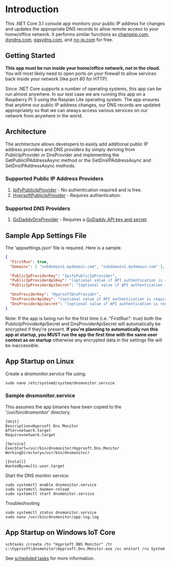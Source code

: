 # Introduction 
This .NET Core 3.1 console app monitors your public IP address for changes and updates the appropriate DNS records to allow remote access to your home/office network.
It performs similar functions as [changeip.com](https://changeip.com), [dyndns.com](https://dyndns.com), [easydns.com](https://easydns.com), and [no-ip.com](https://noip.com) for free.


## Getting Started
<b>This app must be run inside your home/office network, not in the cloud.</b>
You will most likely need to open ports on your firewall to allow services back inside your network (like port 80 for HTTP).

Since .NET Core supports a number of operating systems, this app can be run almost anywhere.
In our test case we are running this app on a Raspberry PI 3 using the Raspian Lite operating system.
The app ensures that anytime our public IP address changes, our DNS records are updated appropriately so that we can always access various services on our network from anywhere in the world.

## Architecture
The architecture allows developers to easily add additional public IP address providers and DNS providers by simply deriving from PublicIpProvider or DnsProvider and implementing the GetPublicIPAddressAsync method or the GetDnsIPAddressAsync and SetDnsIPAddressAsync methods.

### Supported Public IP Address Providers
1. [IpifyPublicIpProvider](https://www.ipify.org/) - No authentication required and is free.
2. [HyprsoftPublicIpProvider](https://hyprsoftidentity.azurewebsites.net/) - Requires authentication.

### Supported DNS Providers
1. [GoDaddyDnsProvider](https://www.godaddy.com/) - Requires a [GoDaddy API key and secret](https://developer.godaddy.com/keys).

## Sample App Settings File
The 'appsettings.json' file is required.  Here is a sample.
~~~json
{
  "FirstRun": true,
  "Domains": [ "subdomain1.mydomain.com", "subdomain2.mydomain.com" ],

  "PublicIpProviderKey": "IpifyPublicIpProvider",
  "PublicIpProviderApiKey": "[optional value if API authentication is required]",
  "PublicIpProviderApiSecret": "[optional value if API authentication is required]",

  "DnsProviderKey": "HyprsoftDnsProvider",
  "DnsProviderApiKey": "[optional value if API authentication is required]",
  "DnsProviderApiSecret": "[optional value if API authentication is required]"
}
~~~
Note: If the app is being run for the first time (i.e. "FirstRun": true) both the PublicIpProviderApiSecret and DnsProviderApiSecret will automatically be encrypted if they're present.
<b>If you're planning to automatically run this app at startup, you MUST run the app the first time with the same user context as on startup</b> otherwise any encrypted data in the settings file will be inaccessible.

## App Startup on Linux
Create a dnsmonitor.service file using:
```
sudo nano /etc/systemd/system/dnsmonitor.service
```

### Sample dnsmonitor.service
This assumes the app binaries have been copied to the '/usr/bin/dnsmonitor' directory.
```
[Unit]
Description=Hyprsoft Dns Monitor
After=network.target
Require=network.target

[Service]
ExecStart=/usr/bin/dnsmonitor/Hyprsoft.Dns.Monitor
WorkingDirectory=/usr/bin/dnsmonitor/

[Install]
WantedBy=multi-user.target
```

Start the DNS monitor service:
```
sudo systemctl enable dnsmonitor.service
sudo systemctl daemon-reload
sudo systemctl start dnsmonitor.service
```
Troubleshooting
```
sudo systemctl status dnsmonitor.service
sudo nano /usr/bin/dnsmonitor/app-log.log
```

## App Startup on Windows IoT Core
```
schtasks /create /tn "Hyprsoft DNS Monitor" /tr c:\hyprsoft\dnsmonitor\Hyprsoft.Dns.Monitor.exe /sc onstart /ru System
```
See [scheduled tasks](https://docs.microsoft.com/en-us/windows/desktop/taskschd/schtasks) for more information.